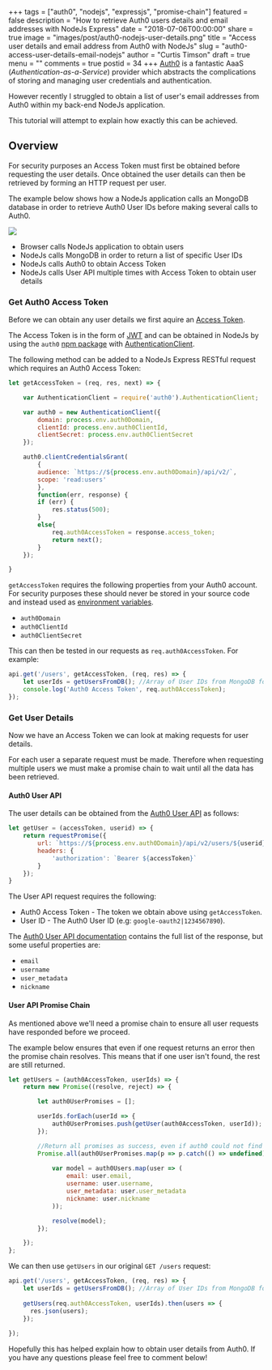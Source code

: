 +++
tags = ["auth0", "nodejs", "expressjs", "promise-chain"]
featured = false
description = "How to retrieve Auth0 users details and email addresses with NodeJs Express"
date = "2018-07-06T00:00:00"
share = true
image = "images/post/auth0-nodejs-user-details.png"
title = "Access user details and email address from Auth0 with NodeJs"
slug = "auth0-access-user-details-email-nodejs"
author = "Curtis Timson"
draft = true
menu = ""
comments = true
postid = 34
+++
[Auth0](https://auth0.com/) is a fantastic AaaS (_Authentication-as-a-Service_) provider which abstracts the complications of storing and managing user credentials and authentication.

However recently I struggled to obtain a list of user's email addresses from Auth0 within my back-end NodeJs application.

This tutorial will attempt to explain how exactly this can be achieved.

## Overview

For security purposes an Access Token must first be obtained before requesting the user details. Once obtained the user details can then be retrieved by forming an HTTP request per user.

The example below shows how a NodeJs application calls an MongoDB database in order to retrieve Auth0 User IDs before making several calls to Auth0.

![](/images/post/auth0-nodejs-flow.png)

 - Browser calls NodeJs application to obtain users
 - NodeJs calls MongoDB in order to return a list of specific User IDs
 - NodeJs calls Auth0 to obtain Access Token
 - NodeJs calls User API multiple times with Access Token to obtain user details

### Get Auth0 Access Token

Before we can obtain any user details we first aquire an [Access Token](https://auth0.com/docs/tokens/access-token).

The Access Token is in the form of [JWT](https://jwt.io/) and can be obtained in NodeJs by using the `auth0` [npm package](https://www.npmjs.com/package/auth0) with [AuthenticationClient](https://github.com/auth0/node-auth0#authentication-api-client).

The following method can be added to a NodeJs Express RESTful request which requires an Auth0 Access Token:

```js
let getAccessToken = (req, res, next) => {

    var AuthenticationClient = require('auth0').AuthenticationClient;

    var auth0 = new AuthenticationClient({
        domain: process.env.auth0Domain,
        clientId: process.env.auth0ClientId,
        clientSecret: process.env.auth0ClientSecret
    });

    auth0.clientCredentialsGrant(
        {
        audience: `https://${process.env.auth0Domain}/api/v2/`,
        scope: 'read:users'
        },
        function(err, response) {
        if (err) {
            res.status(500);
        }
        else{
            req.auth0AccessToken = response.access_token;
            return next();
        }
    });

}
```

`getAccessToken` requires the following properties from your Auth0 account. For security purposes these should never be stored in your source code and instead used as [environment variables](https://medium.com/ibm-watson-data-lab/environment-variables-or-keeping-your-secrets-secret-in-a-node-js-app-99019dfff716).

 - `auth0Domain`
 - `auth0ClientId`
 - `auth0ClientSecret`

This can then be tested in our requests as `req.auth0AccessToken`. For example:

```js
api.get('/users', getAccessToken, (req, res) => {
    let userIds = getUsersFromDB(); //Array of User IDs from MongoDB for example (to be used later)
    console.log('Auth0 Access Token', req.auth0AccessToken);
});
```

### Get User Details

Now we have an Access Token we can look at making requests for user details.

For each user a separate request must be made. Therefore when requesting multiple users we must make a promise chain to wait until all the data has been retrieved.

#### Auth0 User API

The user details can be obtained from the [Auth0 User API](https://auth0.com/docs/api/management/v2#!/Users/get_users) as follows:

```js
let getUser = (accessToken, userid) => {
    return requestPromise({
        url: `https://${process.env.auth0Domain}/api/v2/users/${userid}`,
        headers: {
            'authorization': `Bearer ${accessToken}`
        }
    });
}
```

The User API request requires the following:

 - Auth0 Access Token - The token we obtain above using `getAccessToken`.
 - User ID - The Auth0 User ID (e.g: `google-oauth2|1234567890`).

The [Auth0 User API documentation](https://auth0.com/docs/api/management/v2#!/Users/get_users) contains the full list of the response, but some useful properties are:

 - `email`
 - `username`
 - `user_metadata`
 - `nickname`

#### User API Promise Chain

As mentioned above we'll need a promise chain to ensure all user requests have responded before we proceed.

The example below ensures that even if one request returns an error then the promise chain resolves. This means that if one user isn't found, the rest are still returned.

```js
let getUsers = (auth0AccessToken, userIds) => {
    return new Promise((resolve, reject) => {

        let auth0UserPromises = [];

        userIds.forEach(userId => {
            auth0UserPromises.push(getUser(auth0AccessToken, userId));
        });

        //Return all promises as success, even if auth0 could not find the user
        Promise.all(auth0UserPromises.map(p => p.catch(() => undefined))).then(auth0Users => {
                            
            var model = auth0Users.map(user => (
                email: user.email,
                username: user.username,
                user_metadata: user.user_metadata
                nickname: user.nickname
            ));

            resolve(model);
        });

    });
};
```

We can then use `getUsers` in our original `GET /users` request:

```js
api.get('/users', getAccessToken, (req, res) => {
    let userIds = getUsersFromDB(); //Array of User IDs from MongoDB for example (to be used later)
    
    getUsers(req.auth0AccessToken, userIds).then(users => {
      res.json(users);  
    });
    
});
```

Hopefully this has helped explain how to obtain user details from Auth0. If you have any questions please feel free to comment below!